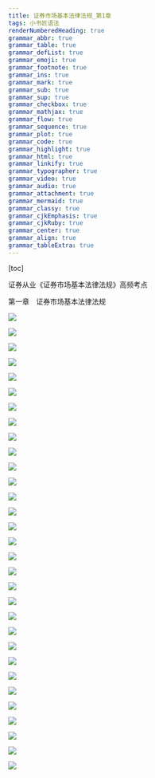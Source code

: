 ```yaml
---
title: 证券市场基本法律法规_第1章
tags: 小书匠语法
renderNumberedHeading: true
grammar_abbr: true
grammar_table: true
grammar_defList: true
grammar_emoji: true
grammar_footnote: true
grammar_ins: true
grammar_mark: true
grammar_sub: true
grammar_sup: true
grammar_checkbox: true
grammar_mathjax: true
grammar_flow: true
grammar_sequence: true
grammar_plot: true
grammar_code: true
grammar_highlight: true
grammar_html: true
grammar_linkify: true
grammar_typographer: true
grammar_video: true
grammar_audio: true
grammar_attachment: true
grammar_mermaid: true
grammar_classy: true
grammar_cjkEmphasis: true
grammar_cjkRuby: true
grammar_center: true
grammar_align: true
grammar_tableExtra: true
---
```


[toc]

证券从业《证券市场基本法律法规》高频考点

第一章　证券市场基本法律法规

![](https://raw.githubusercontent.com/OliverRen/olili_blog_img/master/证券市场基本法律法规_第1章/2020913/1600000793476.png)

![](https://raw.githubusercontent.com/OliverRen/olili_blog_img/master/证券市场基本法律法规_第1章/2020913/1600000835077.png)

![](https://raw.githubusercontent.com/OliverRen/olili_blog_img/master/证券市场基本法律法规_第1章/2020913/1600000844168.png)

![](https://raw.githubusercontent.com/OliverRen/olili_blog_img/master/证券市场基本法律法规_第1章/2020913/1600000853513.png)

![](https://raw.githubusercontent.com/OliverRen/olili_blog_img/master/证券市场基本法律法规_第1章/2020913/1600000857771.png)

![](https://raw.githubusercontent.com/OliverRen/olili_blog_img/master/证券市场基本法律法规_第1章/2020913/1600000861898.png)

![](https://raw.githubusercontent.com/OliverRen/olili_blog_img/master/证券市场基本法律法规_第1章/2020913/1600000865573.png)

![](https://raw.githubusercontent.com/OliverRen/olili_blog_img/master/证券市场基本法律法规_第1章/2020913/1600000870179.png)

![](https://raw.githubusercontent.com/OliverRen/olili_blog_img/master/证券市场基本法律法规_第1章/2020913/1600000874427.png)

![](https://raw.githubusercontent.com/OliverRen/olili_blog_img/master/证券市场基本法律法规_第1章/2020913/1600000879242.png)

![](https://raw.githubusercontent.com/OliverRen/olili_blog_img/master/证券市场基本法律法规_第1章/2020913/1600000883850.png)

![](https://raw.githubusercontent.com/OliverRen/olili_blog_img/master/证券市场基本法律法规_第1章/2020913/1600000887970.png)

![](https://raw.githubusercontent.com/OliverRen/olili_blog_img/master/证券市场基本法律法规_第1章/2020913/1600000892214.png)

![](https://raw.githubusercontent.com/OliverRen/olili_blog_img/master/证券市场基本法律法规_第1章/2020913/1600000897311.png)

![](https://raw.githubusercontent.com/OliverRen/olili_blog_img/master/证券市场基本法律法规_第1章/2020913/1600000902245.png)

![](https://raw.githubusercontent.com/OliverRen/olili_blog_img/master/证券市场基本法律法规_第1章/2020913/1600000906980.png)

![](https://raw.githubusercontent.com/OliverRen/olili_blog_img/master/证券市场基本法律法规_第1章/2020913/1600000911590.png)

![](https://raw.githubusercontent.com/OliverRen/olili_blog_img/master/证券市场基本法律法规_第1章/2020913/1600000915677.png)

![](https://raw.githubusercontent.com/OliverRen/olili_blog_img/master/证券市场基本法律法规_第1章/2020913/1600000920278.png)

![](https://raw.githubusercontent.com/OliverRen/olili_blog_img/master/证券市场基本法律法规_第1章/2020913/1600000924352.png)

![](https://raw.githubusercontent.com/OliverRen/olili_blog_img/master/证券市场基本法律法规_第1章/2020913/1600000928693.png)

![](https://raw.githubusercontent.com/OliverRen/olili_blog_img/master/证券市场基本法律法规_第1章/2020913/1600000932658.png)

![](https://raw.githubusercontent.com/OliverRen/olili_blog_img/master/证券市场基本法律法规_第1章/2020913/1600000937117.png)

![](https://raw.githubusercontent.com/OliverRen/olili_blog_img/master/证券市场基本法律法规_第1章/2020913/1600000941371.png)

![](https://raw.githubusercontent.com/OliverRen/olili_blog_img/master/证券市场基本法律法规_第1章/2020913/1600000946207.png)

![](https://raw.githubusercontent.com/OliverRen/olili_blog_img/master/证券市场基本法律法规_第1章/2020913/1600000951858.png)

![](https://raw.githubusercontent.com/OliverRen/olili_blog_img/master/证券市场基本法律法规_第1章/2020913/1600000958226.png)

![](https://raw.githubusercontent.com/OliverRen/olili_blog_img/master/证券市场基本法律法规_第1章/2020913/1600000966938.png)

![](https://raw.githubusercontent.com/OliverRen/olili_blog_img/master/证券市场基本法律法规_第1章/2020913/1600000981449.png)

![](https://raw.githubusercontent.com/OliverRen/olili_blog_img/master/证券市场基本法律法规_第1章/2020913/1600000983777.png)

![](https://raw.githubusercontent.com/OliverRen/olili_blog_img/master/证券市场基本法律法规_第1章/2020913/1600000986180.png)








































































































